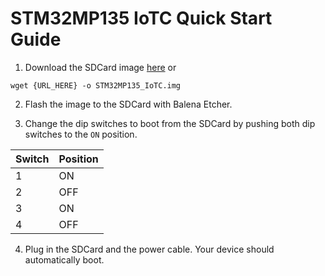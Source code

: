 # STM32MP135 IoTC Quick Start Guide

1. Download the SDCard image [here](./README.md)
or
```
wget {URL_HERE} -o STM32MP135_IoTC.img
```

2. Flash the image to the SDCard with Balena Etcher.

3. Change the dip switches to boot from the SDCard by pushing both dip switches to the `ON` position.

| Switch | Position |
|--------|----------|
| 1      | ON       |
| 2      | OFF      |
| 3      | ON       |
| 4      | OFF      |

4. Plug in the SDCard and the power cable. Your device should automatically boot.
